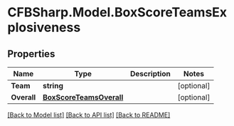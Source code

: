 # CFBSharp.Model.BoxScoreTeamsExplosiveness
## Properties

Name | Type | Description | Notes
------------ | ------------- | ------------- | -------------
**Team** | **string** |  | [optional] 
**Overall** | [**BoxScoreTeamsOverall**](BoxScoreTeamsOverall.md) |  | [optional] 

[[Back to Model list]](../README.md#documentation-for-models) [[Back to API list]](../README.md#documentation-for-api-endpoints) [[Back to README]](../README.md)

